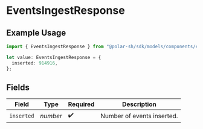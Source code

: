 # EventsIngestResponse

## Example Usage

```typescript
import { EventsIngestResponse } from "@polar-sh/sdk/models/components/eventsingestresponse.js";

let value: EventsIngestResponse = {
  inserted: 914916,
};
```

## Fields

| Field                      | Type                       | Required                   | Description                |
| -------------------------- | -------------------------- | -------------------------- | -------------------------- |
| `inserted`                 | *number*                   | :heavy_check_mark:         | Number of events inserted. |